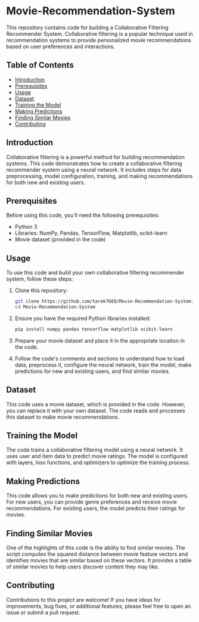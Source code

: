 # Movie-Recommendation-System

This repository contains code for building a Collaborative Filtering Recommender System. Collaborative filtering is a popular technique used in recommendation systems to provide personalized movie recommendations based on user preferences and interactions.

## Table of Contents
- [Introduction](#introduction)
- [Prerequisites](#prerequisites)
- [Usage](#usage)
- [Dataset](#dataset)
- [Training the Model](#training-the-model)
- [Making Predictions](#making-predictions)
- [Finding Similar Movies](#finding-similar-movies)
- [Contributing](#contributing)

## Introduction

Collaborative filtering is a powerful method for building recommendation systems. This code demonstrates how to create a collaborative filtering recommender system using a neural network. It includes steps for data preprocessing, model configuration, training, and making recommendations for both new and existing users.

## Prerequisites

Before using this code, you'll need the following prerequisites:

- Python 3
- Libraries: NumPy, Pandas, TensorFlow, Matplotlib, scikit-learn
- Movie dataset (provided in the code)

## Usage

To use this code and build your own collaborative filtering recommender system, follow these steps:

1. Clone this repository:

   ```bash
   git clone https://github.com/tarek7669/Movie-Recommendation-System.git
   cd Movie-Recommendation-System
   ```

2. Ensure you have the required Python libraries installed:

   ```bash
   pip install numpy pandas tensorflow matplotlib scikit-learn
   ```

3. Prepare your movie dataset and place it in the appropriate location in the code.

4. Follow the code's comments and sections to understand how to load data, preprocess it, configure the neural network, train the model, make predictions for new and existing users, and find similar movies.

## Dataset

This code uses a movie dataset, which is provided in the code. However, you can replace it with your own dataset. The code reads and processes this dataset to make movie recommendations.

## Training the Model

The code trains a collaborative filtering model using a neural network. It uses user and item data to predict movie ratings. The model is configured with layers, loss functions, and optimizers to optimize the training process.

## Making Predictions

This code allows you to make predictions for both new and existing users. For new users, you can provide genre preferences and receive movie recommendations. For existing users, the model predicts their ratings for movies.

## Finding Similar Movies

One of the highlights of this code is the ability to find similar movies. The script computes the squared distance between movie feature vectors and identifies movies that are similar based on these vectors. It provides a table of similar movies to help users discover content they may like.

## Contributing

Contributions to this project are welcome! If you have ideas for improvements, bug fixes, or additional features, please feel free to open an issue or submit a pull request.

